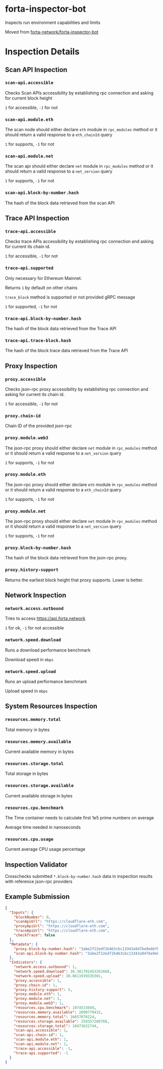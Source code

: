 # forta-inspector-bot

Inspects run environment capabilities and limits

Moved from [forta-network/forta-inspector-bot](forta-inspector-bot-repo)

# Inspection Details

## Scan API Inspection

### `scan-api.accessible`

Checks Scan APIs accessibility by establishing rpc connection and asking for current block height

`1` for accessible, `-1` for not

### `scan-api.module.eth`

The scan node should either declare `eth` module in `rpc_modules` method or it should return a valid response to
a `eth_chainId` query

`1` for supports, `-1` for not

### `scan-api.module.net`

The scan api should either declare `net` module in `rpc_modules` method or it should return a valid response to
a `net_version` query

`1` for supports, `-1` for not

### `scan-api.block-by-number.hash`

The hash of the block data retrieved from the scan API

## Trace API Inspection

### `trace-api.accessible`

Checks trace APIs accessibility by establishing rpc connection and asking for current its chain id.

`1` for accessible, `-1` for not

### `trace-api.supported`

Only necessary for Ethereum Mainnet.

Returns `1` by default on other chains

`trace_block` method is supported or not
provided gRPC message

`1` for supported, `-1` for not

### `trace-api.block-by-number.hash`

The hash of the block data retrieved from the Trace API

### `trace-api.trace-block.hash`

The hash of the block trace data retrieved from the Trace API

## Proxy Inspection

### `proxy.accessible`

Checks json-rpc proxy accessibility by establishing rpc connection and asking for current its chain id.

`1` for accessible, `-1` for not

### `proxy.chain-id`

Chain ID of the provided json-rpc

### `proxy.module.web3`

The json-rpc proxy should either declare `net` module in `rpc_modules` method or it should return a valid response to
a `net_version` query

`1` for supports, `-1` for not

### `proxy.module.eth`

The json-rpc proxy should either declare `eth` module in `rpc_modules` method or it should return a valid response to
a `eth_chainId` query

`1` for supports, `-1` for not

### `proxy.module.net`

The json-rpc proxy should either declare `net` module in `rpc_modules` method or it should return a valid response to
a `net_version` query

`1` for supports, `-1` for not

### `proxy.block-by-number.hash`

The hash of the block data retrieved from the json-rpc proxy.

### `proxy.history-support`

Returns the earliest block height that proxy supports. Lower is better.

## Network Inspection

### `network.access.outbound`

Tries to access https://api.forta.network

`1` for ok, `-1` for not accessible

### `network.speed.download`

Runs a download performance benchmark

Download speed in `mbps`

### `network.speed.upload`

Runs an upload performance benchmark

Upload speed in `mbps`

## System Resources Inspection

### `resources.memory.total`

Total memory in bytes

### `resources.memory.available`

Current available memory in bytes

### `resources.storage.total`

Total storage in bytes

### `resources.storage.available`

Current available storage in bytes

### `resources.cpu.benchmark`

The Time container needs to calculate first 1e5 prime numbers on average

Average time needed in nanoseconds

### `resources.cpu.usage`

Current average CPU usage percentage

## Inspection Validator

Crosschecks submitted `*.block-by-number.hash` data in inspection results with reference json-rpc providers

## Example Submission

```json
{
  "Inputs": {
    "blockNumber": 0,
    "scanApiUrl": "https://cloudflare-eth.com",
    "proxyApiUrl": "https://cloudflare-eth.com",
    "traceApiUrl": "https://cloudflare-eth.com",
    "checkTrace": false
  },
  "Metadata": {
    "proxy.block-by-number.hash": "3abe2f22edf2b463cbc13343a947be9ebbf8c16c2b50b2b90e10a199a2344f65",
    "scan-api.block-by-number.hash": "3abe2f22edf2b463cbc13343a947be9ebbf8c16c2b50b2b90e10a199a2344f65"
  },
  "Indicators": {
    "network.access.outbound": 1,
    "network.speed.download": 30.381701453262668,
    "network.speed.upload": 38.8611939336301,
    "proxy.accessible": 1,
    "proxy.chain-id": 1,
    "proxy.history-support": 5,
    "proxy.module.eth": 1,
    "proxy.module.net": 1,
    "proxy.module.web3": 1,
    "resources.cpu.benchmark": 1074533049,
    "resources.memory.available": 2090770432,
    "resources.memory.total": 16657076224,
    "resources.storage.available": 250357280768,
    "resources.storage.total": 10473631744,
    "scan-api.accessible": 1,
    "scan-api.chain-id": 1,
    "scan-api.module.eth": 1,
    "scan-api.module.net": 1,
    "trace-api.accessible": -1,
    "trace-api.supported": -1
  }
}
```

[forta-inspector-bot-repo]: https://github.com/forta-network/forta-inspector-bot/ 